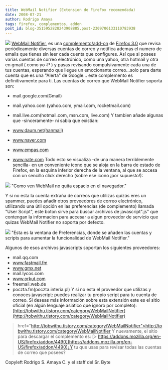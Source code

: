 ```yaml
---
title: WebMail Notifier (Extension de FireFox recomendada)
date: 2008-07-21
author: Rodrigo Amaya
tags: firefox, complementos, addon
post_id: blog-3515952828243908885.post-2309706133110783938
---
```


[![](http://bp3.blogger.com/_ayvorITawE4/SIVsUetrGlI/AAAAAAAAA7E/Ai09Gf7rn58/s400/4490.png)](http://bp3.blogger.com/_ayvorITawE4/SIVsUetrGlI/AAAAAAAAA7E/Ai09Gf7rn58/s1600-h/4490.png) [WebMail Notifier](https://addons.mozilla.org/en-US/firefox/addon/4490), es
una [complemento/add-on](http://srbyte.blogspot.com/2008/07/qu-es-un-complementoadd-on-de-firefox.html) de [Firefox 3.0](http://srbyte.blogspot.com/2008/07/el-guiness-record-de-firefox-3.html) que revisa periódicamente diversas cuentas de correo y notifica ademas el numero de emails que tienes sin leer cada cuenta que configures. Así que si posees varias cuentas de correo electrónico, como una yahoo, otra hotmail y otra en gmail ( como yo :P ) y pasas revisando compulsivamente cada una de tus cuentas, esperando que llegue un emocionante correo...solo para darte cuenta que es una "Alerta" de Google... este complemento es definitivamente para ti. Las cuentas de correo que WebMail Notifier soporta son:

- mail.google.com(Gmail)
- mail.yahoo.com (yahoo.com, ymail.com, rocketmail.com)
- mail.live.com(hotmail.com, msn.com, live.com)
Y tambien añade algunas que -sinceramente- ni sabia que existían:

- www.daum.net(hanmail)
- www.naver.com
- www.empas.com
- www.nate.com
Todo esto se visualiza -de una manera terriblemente sencilla- en un conveniente icono que se aloja en la barra de estado de Firefox, en la esquina inferior derecha de la ventana, al que se accesa con un sencillo click derecho (sobre ese icono ¡por supuesto!):

[![](http://bp2.blogger.com/_ayvorITawE4/SIVrbS8GjUI/AAAAAAAAA60/ZzAXlVkzEDU/s400/1.png)](http://bp2.blogger.com/_ayvorITawE4/SIVrbS8GjUI/AAAAAAAAA60/ZzAXlVkzEDU/s1600-h/1.png)
"Como ven WebMail no quita
espacio en el navegador."

Y si no esta la cuenta extraña de correos que utilizas quizás eres un spammer, puedes añadir otros proveedores de correo electrónico, utilizando una útil opción en las preferencias (de complemento) llamada "User Script", este boton sirve para buscar archivos de javascript".js" que contengan la informacion para accesar a algun proveedor de servicio que quizas WebMail Notifier no soporta por defecto.

[![](http://bp2.blogger.com/_ayvorITawE4/SIVrbd4O8yI/AAAAAAAAA6s/eGCMiSb9zHY/s400/webmailshot.jpg)](http://bp2.blogger.com/_ayvorITawE4/SIVrbd4O8yI/AAAAAAAAA6s/eGCMiSb9zHY/s1600-h/webmailshot.jpg)
"Esta es la ventana de
Preferencias, donde se añaden las cuentas y scripts para aumentar la funcionalidad de WebMail Notifier."

Algunos de esos archivos javascripts soportan los siguientes proveedores:

- mail.qq.com
- www.fastmail.fm
- www.gmx.net
- mail.lycos.com
- www.orkut.com
- freemail.web.de
- poczta.fm(poczta.interia.pl)
Y si no esta el proveedor que utilizas y conoces javascript: puedes realizar tu propio script para tu cuenta de correo. Si deseas más información sobre esta extensión este es el sitio oficial (en algún lenguaje asiático que ignoro por completo):
[http://tobwithu.tistory.com/category/WebMailNotifier](http://tobwithu.tistory.com/category/WebMailNotifier)
> href="http://tobwithu.tistory.com/category/WebMailNotifier">http://tobwithu.tistory.com/category/WebMailNotifier
Y nuevamente, el sitio para descargar el complemento es:
[> https://addons.mozilla.org/en-US/firefox/addon/4490](https://addons.mozilla.org/en-US/firefox/addon/4490)¿Y
tu que usas para revisar todas las cuentas de correo que posees?

Copyleft Rodrigo S. Amaya C. y el staff del Sr. Byte